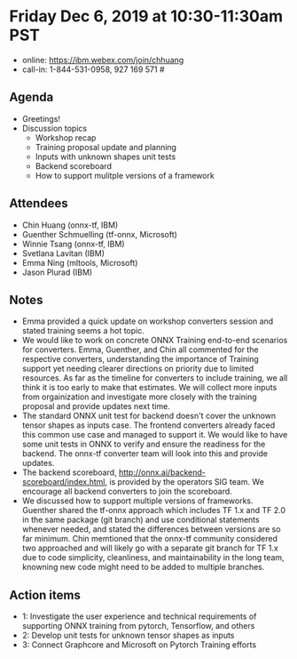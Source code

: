 # Friday Dec 6, 2019 at 10:30-11:30am PST
* online: https://ibm.webex.com/join/chhuang
* call-in: 1-844-531-0958, 927 169 571 #

## Agenda
* Greetings! 
* Discussion topics
    * Workshop recap
    * Training proposal update and planning
    * Inputs with unknown shapes unit tests
    * Backend scoreboard
    * How to support mulitple versions of a framework 

## Attendees 
* Chin Huang (onnx-tf, IBM)
* Guenther Schmuelling (tf-onnx, Microsoft)
* Winnie Tsang (onnx-tf, IBM)
* Svetlana Lavitan (IBM)
* Emma Ning (mltools, Microsoft)
* Jason Plurad (IBM)

## Notes
* Emma provided a quick update on workshop converters session and stated training seems a hot topic.
* We would like to work on concrete ONNX Training end-to-end scenarios for converters. Emma, Guenther, and Chin all commented for the respective converters, understanding the importance of Training support yet needing clearer directions on priority due to limited resources. As far as the timeline for converters to include training, we all think it is too early to make that estimates. We will collect more inputs from orgainization and investigate more closely with the training proposal and provide updates next time.
* The standard ONNX unit test for backend doesn't cover the unknown tensor shapes as inputs case. The frontend converters already faced this common use case and managed to support it. We would like to have some unit tests in ONNX to verify and ensure the readiness for the backend. The onnx-tf converter team will look into this and provide updates.
* The backend scoreboard, http://onnx.ai/backend-scoreboard/index.html, is provided by the operators SIG team. We encourage all backend converters to join the scoreboard.
* We discussed how to support multiple versions of frameworks. Guenther shared the tf-onnx approach which includes TF 1.x and TF 2.0 in the same package (git branch) and use conditional statements whenever needed, and stated the differences between versions are so far minimum. Chin memtioned that the onnx-tf community considered two approached and will likely go with a separate git branch for TF 1.x due to code simplicity, cleanliness, and maintainability in the long team, knowning new code might need to be added to multiple branches. 

## Action items
* 1: Investigate the user experience and technical requirements of supporting ONNX training from pytorch, Tensorflow, and others
* 2: Develop unit tests for unknown tensor shapes as inputs
* 3: Connect Graphcore and Microsoft on Pytorch Training efforts
